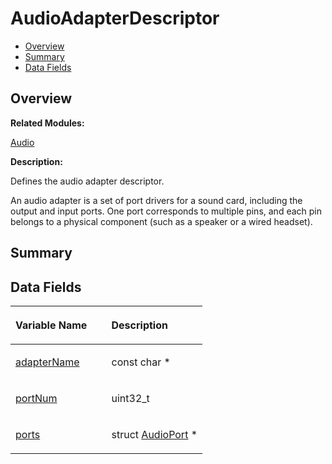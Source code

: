 # AudioAdapterDescriptor<a name="EN-US_TOPIC_0000001055518080"></a>

-   [Overview](#section893230250165630)
-   [Summary](#section1226914997165630)
-   [Data Fields](#pub-attribs)

## **Overview**<a name="section893230250165630"></a>

**Related Modules:**

[Audio](audio.md)

**Description:**

Defines the audio adapter descriptor. 

An audio adapter is a set of port drivers for a sound card, including the output and input ports. One port corresponds to multiple pins, and each pin belongs to a physical component \(such as a speaker or a wired headset\). 

## **Summary**<a name="section1226914997165630"></a>

## Data Fields<a name="pub-attribs"></a>

<a name="table440065913165630"></a>
<table><thead align="left"><tr id="row1175612797165630"><th class="cellrowborder" valign="top" width="50%" id="mcps1.1.3.1.1"><p id="p1043786435165630"><a name="p1043786435165630"></a><a name="p1043786435165630"></a>Variable Name</p>
</th>
<th class="cellrowborder" valign="top" width="50%" id="mcps1.1.3.1.2"><p id="p685944180165630"><a name="p685944180165630"></a><a name="p685944180165630"></a>Description</p>
</th>
</tr>
</thead>
<tbody><tr id="row331204580165630"><td class="cellrowborder" valign="top" width="50%" headers="mcps1.1.3.1.1 "><p id="p1445523328165630"><a name="p1445523328165630"></a><a name="p1445523328165630"></a><a href="audio.md#gadbe46bc7d9b4c20c409e30942ad794cf">adapterName</a></p>
</td>
<td class="cellrowborder" valign="top" width="50%" headers="mcps1.1.3.1.2 "><p id="p1957971889165630"><a name="p1957971889165630"></a><a name="p1957971889165630"></a>const char * </p>
</td>
</tr>
<tr id="row1914271158165630"><td class="cellrowborder" valign="top" width="50%" headers="mcps1.1.3.1.1 "><p id="p1323215883165630"><a name="p1323215883165630"></a><a name="p1323215883165630"></a><a href="audio.md#ga2bef8f9b5ea3c1e30639fcb3ec8dd717">portNum</a></p>
</td>
<td class="cellrowborder" valign="top" width="50%" headers="mcps1.1.3.1.2 "><p id="p2093788100165630"><a name="p2093788100165630"></a><a name="p2093788100165630"></a>uint32_t </p>
</td>
</tr>
<tr id="row779168859165630"><td class="cellrowborder" valign="top" width="50%" headers="mcps1.1.3.1.1 "><p id="p1064684078165630"><a name="p1064684078165630"></a><a name="p1064684078165630"></a><a href="audio.md#ga64d0c55b881fb0a3bc15b2fecea86f24">ports</a></p>
</td>
<td class="cellrowborder" valign="top" width="50%" headers="mcps1.1.3.1.2 "><p id="p696292495165630"><a name="p696292495165630"></a><a name="p696292495165630"></a>struct <a href="audioport.md">AudioPort</a> * </p>
</td>
</tr>
</tbody>
</table>

